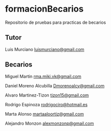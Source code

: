 # formacionBecarios
Repositorio de pruebas para practicas de becarios

## Tutor

Luis Murciano luismurciano@gmail.com

## Becarios

Miguel Martin rma.miki.vk@gmail.com

Daniel Moreno Alcubilla Dmorenoalcy@gmail.com

Alvaro Martinez-Tizon tizon15@gmail.com

Rodrigo Espinoza rodrigociro@hotmail.es

Marta Alonso martaaloortiz@gmail.com

Alejandro Monzon alexmonzonp@gmail.com

